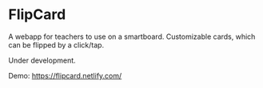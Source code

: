 # FlipCard
A webapp for teachers to use on a smartboard. Customizable cards, which can be flipped by a click/tap.

Under development.

Demo:
https://flipcard.netlify.com/

